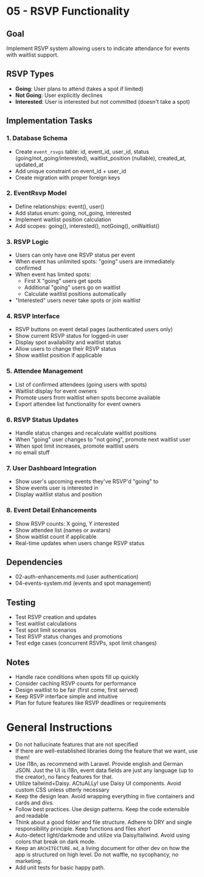 # 05 - RSVP Functionality

## Goal
Implement RSVP system allowing users to indicate attendance for events with waitlist support.

## RSVP Types
- **Going**: User plans to attend (takes a spot if limited)
- **Not Going**: User explicitly declines
- **Interested**: User is interested but not committed (doesn't take a spot)

## Implementation Tasks

### 1. Database Schema
- Create `event_rsvps` table: id, event_id, user_id, status (going/not_going/interested), waitlist_position (nullable), created_at, updated_at
- Add unique constraint on event_id + user_id
- Create migration with proper foreign keys

### 2. EventRsvp Model
- Define relationships: event(), user()
- Add status enum: going, not_going, interested
- Implement waitlist position calculation
- Add scopes: going(), interested(), notGoing(), onWaitlist()

### 3. RSVP Logic
- Users can only have one RSVP status per event
- When event has unlimited spots: "going" users are immediately confirmed
- When event has limited spots:
  - First X "going" users get spots
  - Additional "going" users go on waitlist
  - Calculate waitlist positions automatically
- "Interested" users never take spots or join waitlist

### 4. RSVP Interface
- RSVP buttons on event detail pages (authenticated users only)
- Show current RSVP status for logged-in user
- Display spot availability and waitlist status
- Allow users to change their RSVP status
- Show waitlist position if applicable

### 5. Attendee Management
- List of confirmed attendees (going users with spots)
- Waitlist display for event owners
- Promote users from waitlist when spots become available
- Export attendee list functionality for event owners

### 6. RSVP Status Updates
- Handle status changes and recalculate waitlist positions
- When "going" user changes to "not going", promote next waitlist user
- When spot limit increases, promote waitlist users
- no email stuff

### 7. User Dashboard Integration
- Show user's upcoming events they've RSVP'd "going" to
- Show events user is interested in
- Display waitlist status and position

### 8. Event Detail Enhancements
- Show RSVP counts: X going, Y interested
- Show attendee list (names or avatars)
- Show waitlist count if applicable
- Real-time updates when users change RSVP status

## Dependencies
- 02-auth-enhancements.md (user authentication)
- 04-events-system.md (events and spot management)

## Testing
- Test RSVP creation and updates
- Test waitlist calculations
- Test spot limit scenarios
- Test RSVP status changes and promotions
- Test edge cases (concurrent RSVPs, spot limit changes)

## Notes
- Handle race conditions when spots fill up quickly
- Consider caching RSVP counts for performance
- Design waitlist to be fair (first come, first served)
- Keep RSVP interface simple and intuitive
- Plan for future features like RSVP deadlines or requirements



# General Instructions

- Do not hallucinate features that are not specified
- If there are well-established libraries doing the feature that we want, use them!
- Use i18n, as recommend with Laravel. Provide english and German JSON. Just the UI is i18n, event data fields are just any language (up to the creator), no fancy features for that.
- Utilize tailwind+Daisy. ACtuALLy! use Daisy UI components. Avoid custom CSS unless utterly necessary
- Keep the design lean. Avoid wrapping everything in five containers and cards and divs.
- Follow best practices. Use design patterns. Keep the code extensible and readable
- Think about a good folder and file structure. Adhere to DRY and single responsibility principle. Keep functions and files *short*
- Auto-detect light/darkmode and utilize via Daisy/tailwind. Avoid using colors that break on dark mode.
- Keep an `ARCHITECTURE.md`, a living document for other dev on how the app is structured on high level. Do not waffle, no sycophancy, no marketing.
- Add unit tests for basic happy path.
